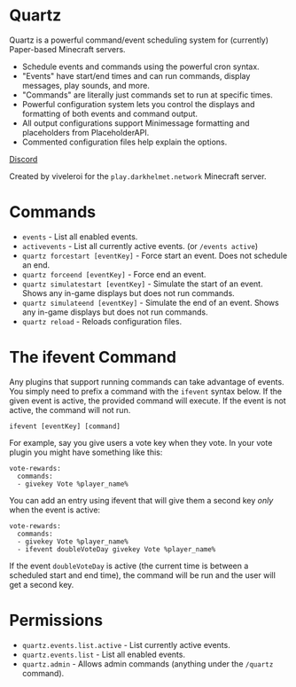 # Quartz

Quartz is a powerful command/event scheduling system for (currently) Paper-based Minecraft servers.

- Schedule events and commands using the powerful cron syntax.
- "Events" have start/end times and can run commands, display messages, play sounds, and more.
- "Commands" are literally just commands set to run at specific times.
- Powerful configuration system lets you control the displays and formatting of both events and command output.
- All output configurations support Minimessage formatting and placeholders from PlaceholderAPI.
- Commented configuration files help explain the options.

[Discord](https://discord.gg/Q6sHDfnMAc)

Created by viveleroi for the `play.darkhelmet.network` Minecraft server.

# Commands

- `events` - List all enabled events.
- `activevents` - List all currently active events. (or `/events active`)
- `quartz forcestart [eventKey]` - Force start an event. Does not schedule an end.
- `quartz forceend [eventKey]` - Force end an event.
- `quartz simulatestart [eventKey]` - Simulate the start of an event. Shows any in-game displays but does not run commands.
- `quartz simulateend [eventKey]` - Simulate the end of an event. Shows any in-game displays but does not run commands.
- `quartz reload` - Reloads configuration files.

# The ifevent Command

Any plugins that support running commands can take advantage of events. You simply need to prefix a command
with the `ifevent` syntax below. If the given event is active, the provided command will execute. If the event
is not active, the command will not run.

`ifevent [eventKey] [command]`

For example, say you give users a vote key when they vote. In your vote plugin you might have something like
this:

```
vote-rewards:
  commands:
  - givekey Vote %player_name%
```

You can add an entry using ifevent that will give them a second key *only* when the event is active:

```
vote-rewards:
  commands:
  - givekey Vote %player_name%
  - ifevent doubleVoteDay givekey Vote %player_name%
```

If the event `doubleVoteDay` is active (the current time is between a scheduled start and end time),
the command will be run and the user will get a second key.

# Permissions

- `quartz.events.list.active` - List currently active events.
- `quartz.events.list` - List all enabled events.
- `quartz.admin` - Allows admin commands (anything under the `/quartz` command).